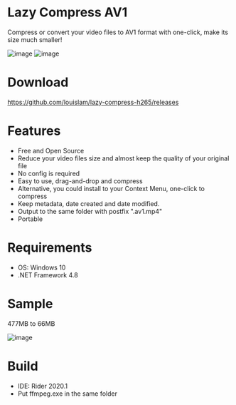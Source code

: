 # Lazy Compress AV1

Compress or convert your video files to AV1 format with one-click, make its size much smaller!

![image](https://github.com/louislam/lazy-compress-h265/blob/master/readme_images/2020-05-09_230722.png)
![image](https://github.com/louislam/lazy-compress-h265/blob/master/readme_images/2020-05-09_225508.png)

# Download

https://github.com/louislam/lazy-compress-h265/releases

# Features

* Free and Open Source
* Reduce your video files size and almost keep the quality of your original file
* No config is required
* Easy to use, drag-and-drop and compress
* Alternative, you could install to your Context Menu, one-click to compress
* Keep metadata, date created and date modified.
* Output to the same folder with postfix ".av1.mp4"
* Portable

# Requirements

* OS: Windows 10
* .NET Framework 4.8

# Sample

477MB to 66MB

![image](https://github.com/louislam/lazy-compress-h265/blob/master/readme_images/2020-05-09_231655.png)

# Build

* IDE: Rider 2020.1
* Put ffmpeg.exe in the same folder 

